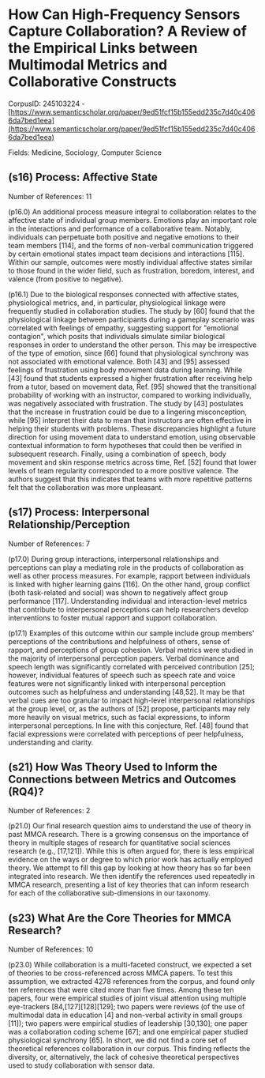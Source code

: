 # How Can High-Frequency Sensors Capture Collaboration? A Review of the Empirical Links between Multimodal Metrics and Collaborative Constructs

CorpusID: 245103224 - [https://www.semanticscholar.org/paper/9ed51fcf15b155edd235c7d40c4066da7bed1eea](https://www.semanticscholar.org/paper/9ed51fcf15b155edd235c7d40c4066da7bed1eea)

Fields: Medicine, Sociology, Computer Science

## (s16) Process: Affective State
Number of References: 11

(p16.0) An additional process measure integral to collaboration relates to the affective state of individual group members. Emotions play an important role in the interactions and performance of a collaborative team. Notably, individuals can perpetuate both positive and negative emotions to their team members [114], and the forms of non-verbal communication triggered by certain emotional states impact team decisions and interactions [115]. Within our sample, outcomes were mostly individual affective states similar to those found in the wider field, such as frustration, boredom, interest, and valence (from positive to negative).

(p16.1) Due to the biological responses connected with affective states, physiological metrics, and, in particular, physiological linkage were frequently studied in collaboration studies. The study by [60] found that the physiological linkage between participants during a gameplay scenario was correlated with feelings of empathy, suggesting support for "emotional contagion", which posits that individuals simulate similar biological responses in order to understand the other person. This may be irrespective of the type of emotion, since [66] found that physiological synchrony was not associated with emotional valence. Both [43] and [95] assessed feelings of frustration using body movement data during learning. While [43] found that students expressed a higher frustration after receiving help from a tutor, based on movement data, Ref. [95] showed that the transitional probability of working with an instructor, compared to working individually, was negatively associated with frustration. The study by [43] postulates that the increase in frustration could be due to a lingering misconception, while [95] interpret their data to mean that instructors are often effective in helping their students with problems. These discrepancies highlight a future direction for using movement data to understand emotion, using observable contextual information to form hypotheses that could then be verified in subsequent research. Finally, using a combination of speech, body movement and skin response metrics across time, Ref. [52] found that lower levels of team regularity corresponded to a more positive valence. The authors suggest that this indicates that teams with more repetitive patterns felt that the collaboration was more unpleasant.
## (s17) Process: Interpersonal Relationship/Perception
Number of References: 7

(p17.0) During group interactions, interpersonal relationships and perceptions can play a mediating role in the products of collaboration as well as other process measures. For example, rapport between individuals is linked with higher learning gains [116]. On the other hand, group conflict (both task-related and social) was shown to negatively affect group performance [117]. Understanding individual and interaction-level metrics that contribute to interpersonal perceptions can help researchers develop interventions to foster mutual rapport and support collaboration.

(p17.1) Examples of this outcome within our sample include group members' perceptions of the contributions and helpfulness of others, sense of rapport, and perceptions of group cohesion. Verbal metrics were studied in the majority of interpersonal perception papers. Verbal dominance and speech length was significantly correlated with perceived contribution [25]; however, individual features of speech such as speech rate and voice features were not significantly linked with interpersonal perception outcomes such as helpfulness and understanding [48,52]. It may be that verbal cues are too granular to impact high-level interpersonal relationships at the group level, or, as the authors of [52] propose, participants may rely more heavily on visual metrics, such as facial expressions, to inform interpersonal perceptions. In line with this conjecture, Ref. [48] found that facial expressions were correlated with perceptions of peer helpfulness, understanding and clarity.
## (s21) How Was Theory Used to Inform the Connections between Metrics and Outcomes (RQ4)?
Number of References: 2

(p21.0) Our final research question aims to understand the use of theory in past MMCA research. There is a growing consensus on the importance of theory in multiple stages of research for quantitative social sciences research (e.g., [17,121]). While this is often argued for, there is less empirical evidence on the ways or degree to which prior work has actually employed theory. We attempt to fill this gap by looking at how theory has so far been integrated into research. We then identify the references used repeatedly in MMCA research, presenting a list of key theories that can inform research for each of the collaborative sub-dimensions in our taxonomy.
## (s23) What Are the Core Theories for MMCA Research?
Number of References: 10

(p23.0) While collaboration is a multi-faceted construct, we expected a set of theories to be cross-referenced across MMCA papers. To test this assumption, we extracted 4278 references from the corpus, and found only ten references that were cited more than five times. Among these ten papers, four were empirical studies of joint visual attention using multiple eye-trackers [84,[127][128][129]; two papers were reviews (of the use of multimodal data in education [4] and non-verbal activity in small groups [11]); two papers were empirical studies of leadership [30,130]; one paper was a collaboration coding scheme [67]; and one empirical paper studied physiological synchrony [65]. In short, we did not find a core set of theoretical references collaboration in our corpus. This finding reflects the diversity, or, alternatively, the lack of cohesive theoretical perspectives used to study collaboration with sensor data.

